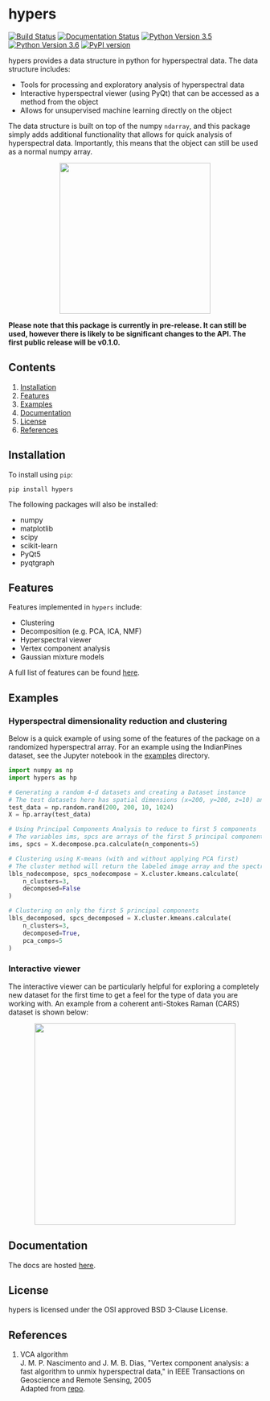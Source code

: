 # hypers
[![Build Status](https://travis-ci.com/priyankshah7/hypers.svg?token=xX99xZvXU9jWErT5D1zh&branch=master)](https://travis-ci.com/priyankshah7/hypers)
[![Documentation Status](https://readthedocs.org/projects/hypers/badge/?version=latest)](http://hypers.readthedocs.io/en/latest/?badge=latest)
[![Python Version 3.5](https://img.shields.io/badge/Python-3.5-blue.svg)](https://www.python.org/downloads/)
[![Python Version 3.6](https://img.shields.io/badge/Python-3.6-blue.svg)](https://www.python.org/downloads/)
[![PyPI version](https://badge.fury.io/py/hypers.svg)](https://badge.fury.io/py/hypers)

hypers provides a data structure in python for hyperspectral data. The data structure includes:

+ Tools for processing and exploratory analysis of hyperspectral data
+ Interactive hyperspectral viewer (using PyQt) that can be accessed as a method from the object
+ Allows for unsupervised machine learning directly on the object

The data structure is built on top of the numpy `ndarray`, and this package simply adds additional functionality that 
allows for quick analysis of hyperspectral data. Importantly, this means that the object can still be used as a 
normal numpy array.

<p align="center"><img src="/docs/source/images/hyperspectral_image.png" width="300"></p>

**Please note that this package is currently in pre-release. It can still be used, however there is likely to be 
significant changes to the API. The first public release will be v0.1.0.**

## Contents
1. [Installation](#installation)
2. [Features](#features)
3. [Examples](#examples)
4. [Documentation](#documentation)
5. [License](#license)
6. [References](#references)
   
## Installation
To install using `pip`:
```
pip install hypers
```

The following packages will also be installed:

+ numpy
+ matplotlib
+ scipy
+ scikit-learn
+ PyQt5
+ pyqtgraph

## Features
Features implemented in ``hypers`` include:

+ Clustering
+ Decomposition (e.g. PCA, ICA, NMF)
+ Hyperspectral viewer
+ Vertex component analysis
+ Gaussian mixture models

A full list of features can be found [here](http://hypers.readthedocs.io/en/latest/).
	
## Examples

### Hyperspectral dimensionality reduction and clustering
Below is a quick example of using some of the features of the package on a randomized hyperspectral array. 
For an example using the IndianPines dataset, see the Jupyter notebook in the [examples](/examples/indian_pines.ipynb) directory.

```python
import numpy as np
import hypers as hp

# Generating a random 4-d datasets and creating a Dataset instance
# The test datasets here has spatial dimensions (x=200, y=200, z=10) and spectral dimension (s=1024)
test_data = np.random.rand(200, 200, 10, 1024)
X = hp.array(test_data)

# Using Principal Components Analysis to reduce to first 5 components
# The variables ims, spcs are arrays of the first 5 principal components for the images, spectra respectively
ims, spcs = X.decompose.pca.calculate(n_components=5)

# Clustering using K-means (with and without applying PCA first)
# The cluster method will return the labeled image array and the spectrum for each cluster
lbls_nodecompose, spcs_nodecompose = X.cluster.kmeans.calculate(
    n_clusters=3,
    decomposed=False
)

# Clustering on only the first 5 principal components
lbls_decomposed, spcs_decomposed = X.cluster.kmeans.calculate(
    n_clusters=3,
    decomposed=True,
    pca_comps=5
)
```

### Interactive viewer
The interactive viewer can be particularly helpful for exploring a completely new dataset for the first time to get 
a feel for the type of data you are working with. An example from a coherent anti-Stokes Raman (CARS) dataset is 
shown below:
 
 <p align="center"><img src="/docs/source/images/hyperspectral_view.png" width="400"></p>

## Documentation
The docs are hosted [here](http://hypers.readthedocs.io/en/latest/?badge=latest).

## License
hypers is licensed under the OSI approved BSD 3-Clause License.

## References
1. VCA algorithm  
J. M. P. Nascimento and J. M. B. Dias, "Vertex component analysis: a fast algorithm to unmix hyperspectral data," 
in IEEE Transactions on Geoscience and Remote Sensing, 2005  
Adapted from [repo](https://github.com/Laadr/VCA).